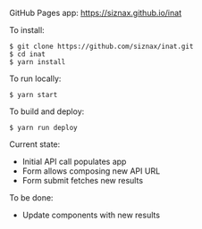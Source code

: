 GitHub Pages app: <https://siznax.github.io/inat>

To install:

```shell
$ git clone https://github.com/siznax/inat.git
$ cd inat
$ yarn install
```

To run locally:

```shell
$ yarn start
```

To build and deploy:

```shell
$ yarn run deploy
```

Current state:

  * Initial API call populates app
  * Form allows composing new API URL
  * Form submit fetches new results

To be done:

  * Update components with new results

